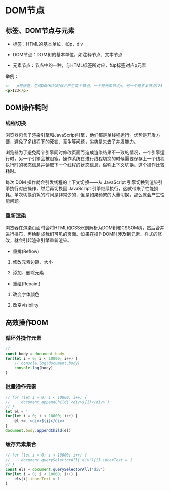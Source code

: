 # DOM节点

## 标签、DOM节点与元素

- 标签：HTML的基本单位，如p、div

- DOM节点：DOM树的基本单位，如注释节点、文本节点

- 元素节点：节点中的一种，与HTML标签所对应，如p标签对应p元素

举例：

```html
<!-- p是标签，生成DOM树的时候会产生两个节点，一个是元素节点p，另一个是文本节点123 -->
<p>123</p>
```

## DOM操作耗时

### 线程切换

浏览器包含了渲染引擎和JavaScript引擎，他们都是单线程运行。优势是开发方便，避免了多线程下的死锁、竞争等问题，劣势是失去了并发能力。

浏览器为了避免两个引擎同时修改页面而造成渲染结果不一致的情况，一个引擎运行时，另一个引擎会被阻塞。操作系统在进行线程切换的时候需要保存上一个线程执行时的状态信息并读取下一个线程的状态信息，俗称上下文切换。这个操作比较耗时。

每次 DOM 操作就会引发线程的上下文切换——从 JavaScript 引擎切换到渲染引擎执行对应操作，然后再切换回 JavaScript 引擎继续执行，这就带来了性能损耗。单次切换消耗的时间是非常少的，但是如果频繁的大量切换，那么就会产生性能问题。

### 重新渲染

浏览器在渲染页面时会将HTML和CSS分别解析为DOM树和CSSOM树，然后合并进行排布，再绘制成我们可见的页面。如果在操作DOM时涉及到元素、样式的修改，就会引起渲染引擎重新渲染。

- 重排(Reflow)

1. 修改元素边距、大小

2. 添加、删除元素

- 重绘(Repaint)

1. 改变字体颜色

2. 改变visibility

## 高效操作DOM

### 循环外操作元素

```js
// 
const body = document.body
for(let i = 0; i < 10000; i++) {
    // console.log(document.body)
    console.log(body)
}
```

### 批量操作元素

```js
// for (let i = 0; i < 10000; i++) {
//     document.appendChild(`<div>${i}</div>`)
// }
let el = ''
for(let i = 0; i < 10000; i++) {
    el += `<div>${i}</div>`
}
document.body.appendChild(el)
```

### 缓存元素集合

```js
// for (let i = 0; i < 10000; i++) {
//     document.querySelectorAll('div')[i].innerText = 1
// }
const els = document.querySelectorAll('div')
for(let i = 0; i < 10000; i++) {
    els[i].innerText = 1
}
```